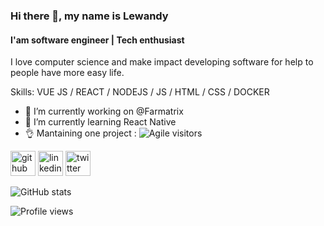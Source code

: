 ### Hi there 👋, my name is Lewandy
#### I'am software engineer | Tech enthusiast

I love computer science and make impact developing software for help to people have more easy life.

Skills: VUE JS / REACT / NODEJS / JS / HTML / CSS / DOCKER

- 🔭 I’m currently working on @Farmatrix 
- 🌱 I’m currently learning React Native
- 👌 Mantaining one project : ![Agile visitors](https://github.com/itsalb3rt/agile-visitors) 


[<img src='https://cdn.jsdelivr.net/npm/simple-icons@3.0.1/icons/github.svg' alt='github' height='40'>](https://github.com/lewandy)  [<img src='https://cdn.jsdelivr.net/npm/simple-icons@3.0.1/icons/linkedin.svg' alt='linkedin' height='40'>](https://www.linkedin.com/in/lewandy/)  [<img src='https://cdn.jsdelivr.net/npm/simple-icons@3.0.1/icons/twitter.svg' alt='twitter' height='40'>](https://twitter.com/lewandydilone)  

![GitHub stats](https://github-readme-stats.vercel.app/api?username=lewandy&show_icons=true)  

![Profile views](https://gpvc.arturio.dev/lewandy)  
